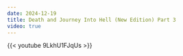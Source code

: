 ```yaml
---
date: 2024-12-19
title: Death and Journey Into Hell (New Edition) Part 3
video: true
---
```



{{< youtube 9LkhU1FJqUs >}}
